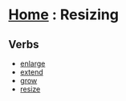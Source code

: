 # [Home][1] : Resizing

## Verbs

  - [enlarge](enlarge.md)
  - [extend](extend.md)
  - [grow](grow.md)
  - [resize](resize.md)

[1]: ../README.md
